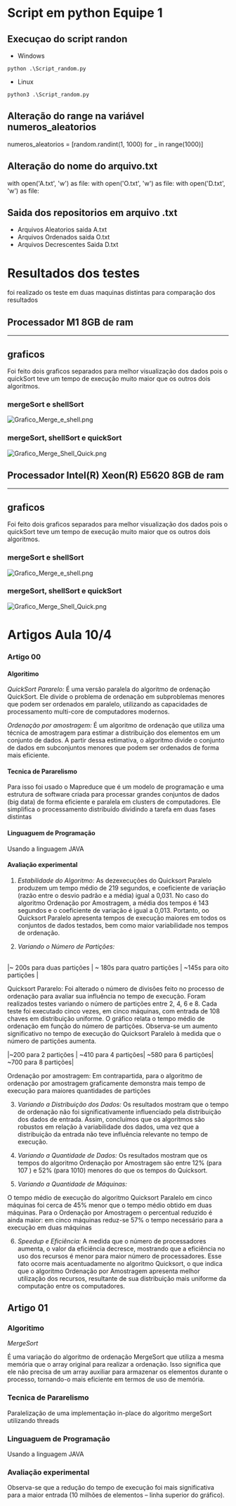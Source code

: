 # Script em python Equipe 1

## Execuçao do script randon
- Windows 
```
python .\Script_random.py 
```
- Linux 
```
python3 .\Script_random.py 
```

## Alteração do range na variável numeros_aleatorios
numeros_aleatorios = [random.randint(1, 1000) for _ in range(1000)]

## Alteração do nome do arquivo.txt
with open('A.txt', 'w') as file:
with open('O.txt', 'w') as file:
with open('D.txt', 'w') as file:

## Saida dos repositorios em arquivo .txt
- Arquivos Aleatorios saida A.txt
- Arquivos Ordenados saida O.txt
- Arquivos Decrescentes Saida D.txt

# Resultados dos testes 

foi realizado os teste em duas maquinas distintas para comparação dos resultados

## Processador M1 8GB de ram

---

## graficos

Foi feito dois graficos separados para melhor visualização dos dados pois o quickSort teve um tempo de execução muito maior que os outros dois algoritmos.

### mergeSort e shellSort

![Grafico_Merge_e_shell.png](Testes/M1/Grafico_Merge_e_shell.png)

### mergeSort, shellSort e quickSort

![Grafico_Merge_Shell_Quick.png](Testes/M1/Graficos_3_algs.png)

## Processador Intel(R) Xeon(R) E5620 8GB de ram

---

## graficos

Foi feito dois graficos separados para melhor visualização dos dados pois o quickSort teve um tempo de execução muito maior que os outros dois algoritmos.

### mergeSort e shellSort

![Grafico_Merge_e_shell.png](Testes/Intel_Xeon/Grafico_Merge_e_shell.png)

### mergeSort, shellSort e quickSort

![Grafico_Merge_Shell_Quick.png](Testes/Intel_Xeon/Graficos_3_algs.png)

# Artigos Aula 10/4

### Artigo 00

#### Algoritimo

<!--Poderiam acrescentar breves explicação sobre cada algoritmo apresentado no artigo, destacando seus pontos principais e como eles se comparam-->

*QuickSort Pararelo:* 
É uma versão paralela do algoritmo de ordenação QuickSort. Ele divide o problema de ordenação em subproblemas menores que podem ser ordenados em paralelo, utilizando as capacidades de processamento multi-core de computadores modernos.

*Ordenação por amostragem:* 
É um algoritmo de ordenação que utiliza uma técnica de amostragem para estimar a distribuição dos elementos em um conjunto de dados. A partir dessa estimativa, o algoritmo divide o conjunto de dados em subconjuntos menores que podem ser ordenados de forma mais eficiente.

#### Tecnica de Pararelismo

<!--Descrev com mais detalhes, como o modelo MapReduce foi utilizado para processar os conjuntos de dados de forma eficiente e paralela em clusters de computadores.-->

Para isso foi usado o Mapreduce que é um modelo de programação e uma estrutura de software criada para processar grandes conjuntos de dados (big data) de forma eficiente e paralela em clusters de computadores. Ele simplifica o processamento distribuído dividindo a tarefa em duas fases distintas

#### Linguaguem de Programação
Usando a linguagem JAVA

#### Avaliação experimental

<!--Considerem adicionar gráficos ou tabelas para visualizar melhor os resultados dos experimentos, como os tempos de execução em função do número de partições.-->

1) *Estabilidade do Algoritmo:* 
As dezexecuções do Quicksort Paralelo produzem um tempo
médio de 219 segundos, e coeficiente de variação (razão
entre o desvio padrão e a média) igual a 0,031. No caso
do algoritmo Ordenação por Amostragem, a média dos
tempos é 143 segundos e o coeficiente de variação é igual 
a 0,013. Portanto, oo Quicksort Paralelo apresenta tempos
de execução maiores em todos os conjuntos de dados
testados, bem como maior variabilidade nos tempos de
ordenação.

2) *Variando o Número de Partições:* 
<br>
|~ 200s para duas partições | ~ 180s para quatro partições | ~145s para oito partições |
<br>

Quicksort Pararelo: Foi alterado 
o número de divisões feito no processo
de ordenação para avaliar sua
influência no tempo de execução. Foram realizados testes
variando o número de partições entre 2, 4, 6 e 8. Cada
teste foi executado cinco vezes, em cinco máquinas, com
entrada de 108
chaves em distribuição uniforme. O gráfico relata o tempo médio de ordenação em
função do número de partições. Observa-se um aumento
significativo no tempo de execução do Quicksort Paralelo
à medida que o número de partições aumenta.

|~200 para 2 partições | ~410 para 4 partições| ~580 para 6 partições| ~700 para 8 partições|

Ordenação por amostragem: Em contrapartida, para o algoritmo de ordenação por amostragem graficamente demonstra mais tempo de execução para maiores quantidades de partições


3) *Variando a Distribuição dos Dados:*
Os resultados mostram que o tempo de
ordenação não foi significativamente influenciado pela
distribuição dos dados de entrada. Assim, concluímos que
os algoritmos são robustos em relação à variabilidade dos
dados, uma vez que a distribuição da entrada não teve
influência relevante no tempo de execução.

4) *Variando a Quantidade de Dados:*
Os resultados mostram que os
tempos do algoritmo Ordenação por Amostragem são
entre 12% (para 107
) e 52% (para 1010) menores do
que os tempos do Quicksort.

5) *Variando a Quantidade de Máquinas:*

O tempo médio de execução do algoritmo Quicksort
Paralelo em cinco máquinas foi cerca de 45% menor que o
tempo médio obtido em duas máquinas. Para o Ordenação
por Amostragem o percentual reduzido é ainda maior:
em cinco máquinas reduz-se 57% o tempo necessário
para a execução em duas máquinas


6) *Speedup e Eficiência:*
A medida que o
número de processadores aumenta, o valor da eficiência
decresce, mostrando que a eficiência no uso dos recursos
é menor para maior número de processadores. Esse fato
ocorre mais acentuadamente no algoritmo Quicksort, o
que indica que o algoritmo Ordenação por Amostragem
apresenta melhor utilização dos recursos, resultante de
sua distribuição mais uniforme da computação entre os
computadores.


## Artigo 01

### Algoritimo

*MergeSort*

É uma variação do algoritmo de ordenação MergeSort que utiliza a mesma memória que o array original para realizar a ordenação. Isso significa que ele não precisa de um array auxiliar para armazenar os elementos durante o processo, tornando-o mais eficiente em termos de uso de memória.


### Tecnica de Pararelismo

<!--Seria interessante adicionar AQUI mais detalhes sobre como exatamente as threads são utilizadas para melhorar o desempenho do algoritmo e como isso se relacion a com a execução em paralelo do processo de ordenação-->

Paralelização de uma implementação in-place do algoritmo mergeSort utilizando threads

### Linguaguem de Programação
Usando a linguagem JAVA

### Avaliação experimental


<!--Considerem adicionar gráficos ou tabelas para visualizar melhor os resultados dos experimentos-->
<!--Como foi  possível  melhorar  o desempenho  e  a  eficiência  do  algoritmo ?-->
Observa-se que a redução do tempo de 
execução foi mais significativa para a maior entrada (10 milhões de elementos – linha
superior do gráfico).


